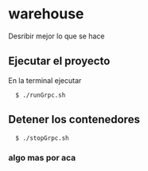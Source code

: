 # warehouse

Desribir mejor lo que se hace
    
## Ejecutar el proyecto

En la terminal ejecutar

      $ ./runGrpc.sh
      
      
## Detener los contenedores


      $ ./stopGrpc.sh

### algo mas por aca

